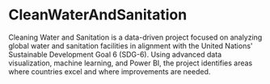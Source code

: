 # CleanWaterAndSanitation
Cleaning Water and Sanitation is a data-driven project focused on analyzing global water and sanitation facilities in alignment with the United Nations' Sustainable Development Goal 6 (SDG-6). Using advanced data visualization, machine learning, and Power BI, the project identifies areas where countries excel and where improvements are needed.
